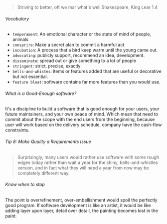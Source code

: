 > Striving to better, oft we mar what's well
> Shakespeare, King Lear 1.4

###### Vocabulary
- `temperament`: An emotional character or the state of mind of people, animals
- `consprire`: Make a secret plan to commit a harmful act.
- `incubation`: A process that a bird keep warm until the young came out.
- `advocating`: publicly support, recommend  an idea, development.
- `disseminate`: spread out or give something to a lot of people
- `stringent`: strict, precise, exactly
- `bells-and-whistes`: items or features added that are useful or decorative but not essential.
- `feature bloat`: software contains far more features than you would use.

###### What is a Good-Enough software?
It's a discipline to build a software that is good enough for your users, your future maintainers, and your own peace of mind. Which mean that need to commit about the scope with the end users from the beginning, because user will work based on the delivery schedule, company have the cash-flow constraints.

###### Tip 8: Make Quality a Requirements Issue
> Surprisingly, many users would rather use software with some rough edges today rather than wait a year for the shiny, bells-and-whistles version, and in fact what they will need a year from now may be completely different way.

###### Know when to stop
The point is overrefinement, over-embellishment would spoil the perfectly good program. If software development is like an artist, it would be like adding layer upon layer, detail over detail, the painting becomes lost in the paint.

